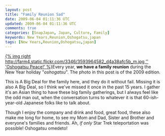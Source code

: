 ```yaml
---           
layout: post
title: "Family Reunion Sad"
date: 2009-06-04 01:11:36 UTC
updated: 2009-06-04 01:11:36 UTC
comments: true
categories: [SnapJapan, Japan, Culture, Family]
keywords: New Years,Reunion,Oshogatsu,japan
tags: [New Years,Reunion,Oshogatsu,japan]
---
```

 


[{% img right http://farm4.static.flickr.com/3346/3593964582_d4a38afc5b_m.jpg '' 'Oshogatsu Peace!' %}](http://www.flickr.com/photos/81796435@N00/3593964582 "View 'Oshogatsu Peace!' on Flickr.com")Every year, **we have a family reunion** during the New Year holiday "_oshogatsu_". The photo in this post is of the 2009 edition. 




This is A Big Deal for the family here, and they do it without fail. Missing it is also A Big Deal, so I think we've missed it once in the past 15 years. I gather it's an Asian thing to have these big family gatherings, but I always feel like the odd man out, when the conversation turns to whatever it is that 60-ish-year-old Japanese folks like to talk about. 




Though I enjoy the company and drink and food, great food, these also make me long for home, to see my Mom and Dad, Sister and Brother and everyone's families and friends. Ah, _if only_ Star Trek teleportation was possible! Oshogatsu omedeto!


